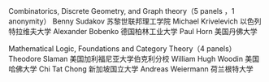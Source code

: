Combinatorics, Discrete Geometry, and Graph theory（5 panels ，1 anonymity）	Benny Sudakov	苏黎世联邦理工学院
	Michael Krivelevich	以色列特拉维夫大学
	Alexander Bobenko	德国柏林工业大学
	Paul Horn	美国丹佛大学


Mathematical Logic, Foundations and Category Theory（4 panels）	Theodore Slaman	美国加利福尼亚大学伯克利分校
	William Hugh Woodin	美国哈佛大学
	Chi Tat Chong	新加坡国立大学
Andreas Weiermann 	荷兰根特大学